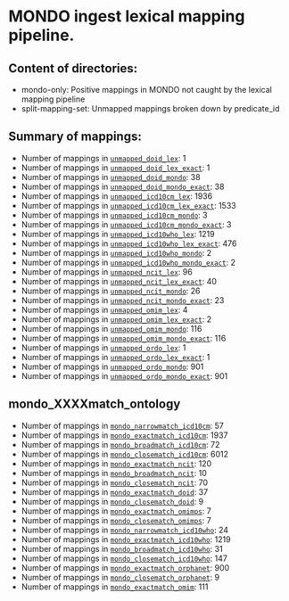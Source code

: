 # MONDO ingest lexical mapping pipeline.
## Content of directories:
* mondo-only: Positive mappings in MONDO not caught by the lexical mapping pipeline
* split-mapping-set: Unmapped mappings broken down by predicate_id
## Summary of mappings:
 * Number of mappings in [`unmapped_doid_lex`](unmapped_doid_lex.tsv): 1
 * Number of mappings in [`unmapped_doid_lex_exact`](unmapped_doid_lex.tsv): 1
 * Number of mappings in [`unmapped_doid_mondo`](mondo-only/unmapped_doid_mondo.tsv): 38
 * Number of mappings in [`unmapped_doid_mondo_exact`](mondo-only/unmapped_doid_mondo.tsv): 38
 * Number of mappings in [`unmapped_icd10cm_lex`](unmapped_icd10cm_lex.tsv): 1936
 * Number of mappings in [`unmapped_icd10cm_lex_exact`](unmapped_icd10cm_lex.tsv): 1533
 * Number of mappings in [`unmapped_icd10cm_mondo`](mondo-only/unmapped_icd10cm_mondo.tsv): 3
 * Number of mappings in [`unmapped_icd10cm_mondo_exact`](mondo-only/unmapped_icd10cm_mondo.tsv): 3
 * Number of mappings in [`unmapped_icd10who_lex`](unmapped_icd10who_lex.tsv): 1219
 * Number of mappings in [`unmapped_icd10who_lex_exact`](unmapped_icd10who_lex.tsv): 476
 * Number of mappings in [`unmapped_icd10who_mondo`](mondo-only/unmapped_icd10who_mondo.tsv): 2
 * Number of mappings in [`unmapped_icd10who_mondo_exact`](mondo-only/unmapped_icd10who_mondo.tsv): 2
 * Number of mappings in [`unmapped_ncit_lex`](unmapped_ncit_lex.tsv): 96
 * Number of mappings in [`unmapped_ncit_lex_exact`](unmapped_ncit_lex.tsv): 40
 * Number of mappings in [`unmapped_ncit_mondo`](mondo-only/unmapped_ncit_mondo.tsv): 26
 * Number of mappings in [`unmapped_ncit_mondo_exact`](mondo-only/unmapped_ncit_mondo.tsv): 23
 * Number of mappings in [`unmapped_omim_lex`](unmapped_omim_lex.tsv): 4
 * Number of mappings in [`unmapped_omim_lex_exact`](unmapped_omim_lex.tsv): 2
 * Number of mappings in [`unmapped_omim_mondo`](mondo-only/unmapped_omim_mondo.tsv): 116
 * Number of mappings in [`unmapped_omim_mondo_exact`](mondo-only/unmapped_omim_mondo.tsv): 116
 * Number of mappings in [`unmapped_ordo_lex`](unmapped_ordo_lex.tsv): 1
 * Number of mappings in [`unmapped_ordo_lex_exact`](unmapped_ordo_lex.tsv): 1
 * Number of mappings in [`unmapped_ordo_mondo`](mondo-only/unmapped_ordo_mondo.tsv): 901
 * Number of mappings in [`unmapped_ordo_mondo_exact`](mondo-only/unmapped_ordo_mondo.tsv): 901
## mondo_XXXXmatch_ontology
 * Number of mappings in [`mondo_narrowmatch_icd10cm`](split-mapping-set/mondo_narrowmatch_icd10cm.tsv): 57
 * Number of mappings in [`mondo_exactmatch_icd10cm`](split-mapping-set/mondo_exactmatch_icd10cm.tsv): 1937
 * Number of mappings in [`mondo_broadmatch_icd10cm`](split-mapping-set/mondo_broadmatch_icd10cm.tsv): 72
 * Number of mappings in [`mondo_closematch_icd10cm`](split-mapping-set/mondo_closematch_icd10cm.tsv): 6012
 * Number of mappings in [`mondo_exactmatch_ncit`](split-mapping-set/mondo_exactmatch_ncit.tsv): 120
 * Number of mappings in [`mondo_broadmatch_ncit`](split-mapping-set/mondo_broadmatch_ncit.tsv): 10
 * Number of mappings in [`mondo_closematch_ncit`](split-mapping-set/mondo_closematch_ncit.tsv): 70
 * Number of mappings in [`mondo_exactmatch_doid`](split-mapping-set/mondo_exactmatch_doid.tsv): 37
 * Number of mappings in [`mondo_closematch_doid`](split-mapping-set/mondo_closematch_doid.tsv): 9
 * Number of mappings in [`mondo_exactmatch_omimps`](split-mapping-set/mondo_exactmatch_omimps.tsv): 7
 * Number of mappings in [`mondo_closematch_omimps`](split-mapping-set/mondo_closematch_omimps.tsv): 7
 * Number of mappings in [`mondo_narrowmatch_icd10who`](split-mapping-set/mondo_narrowmatch_icd10who.tsv): 24
 * Number of mappings in [`mondo_exactmatch_icd10who`](split-mapping-set/mondo_exactmatch_icd10who.tsv): 1219
 * Number of mappings in [`mondo_broadmatch_icd10who`](split-mapping-set/mondo_broadmatch_icd10who.tsv): 31
 * Number of mappings in [`mondo_closematch_icd10who`](split-mapping-set/mondo_closematch_icd10who.tsv): 147
 * Number of mappings in [`mondo_exactmatch_orphanet`](split-mapping-set/mondo_exactmatch_orphanet.tsv): 900
 * Number of mappings in [`mondo_closematch_orphanet`](split-mapping-set/mondo_closematch_orphanet.tsv): 9
 * Number of mappings in [`mondo_exactmatch_omim`](split-mapping-set/mondo_exactmatch_omim.tsv): 111
